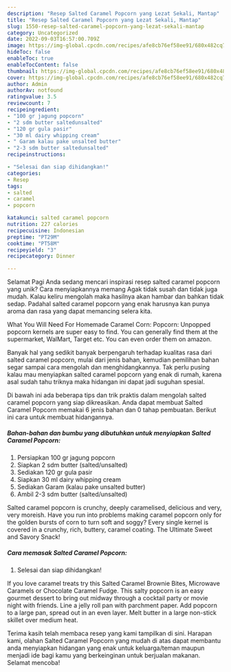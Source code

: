 ```yaml
---
description: "Resep Salted Caramel Popcorn yang Lezat Sekali, Mantap"
title: "Resep Salted Caramel Popcorn yang Lezat Sekali, Mantap"
slug: 1550-resep-salted-caramel-popcorn-yang-lezat-sekali-mantap
category: Uncategorized
date: 2022-09-03T16:57:00.709Z
image: https://img-global.cpcdn.com/recipes/afe8cb76ef58ee91/680x482cq70/salted-caramel-popcorn-foto-resep-utama.jpg
hideToc: false
enableToc: true
enableTocContent: false
thumbnail: https://img-global.cpcdn.com/recipes/afe8cb76ef58ee91/680x482cq70/salted-caramel-popcorn-foto-resep-utama.jpg
cover: https://img-global.cpcdn.com/recipes/afe8cb76ef58ee91/680x482cq70/salted-caramel-popcorn-foto-resep-utama.jpg
author: Admin
authorAv: notfound
ratingvalue: 3.5
reviewcount: 7
recipeingredient:
- "100 gr jagung popcorn"
- "2 sdm butter saltedunsalted"
- "120 gr gula pasir"
- "30 ml dairy whipping cream"
- " Garam kalau pake unsalted butter"
- "2-3 sdm butter saltedunsalted"
recipeinstructions:

- "Selesai dan siap dihidangkan!"
categories:
- Resep
tags:
- salted
- caramel
- popcorn

katakunci: salted caramel popcorn 
nutrition: 227 calories
recipecuisine: Indonesian
preptime: "PT29M"
cooktime: "PT58M"
recipeyield: "3"
recipecategory: Dinner

---
```



Selamat Pagi Anda sedang mencari inspirasi resep salted caramel popcorn yang unik? Cara menyiapkannya memang Agak tidak susah dan tidak juga mudah. Kalau keliru mengolah maka hasilnya akan hambar dan bahkan tidak sedap. Padahal salted caramel popcorn yang enak harusnya kan punya aroma dan rasa yang dapat memancing selera kita.


What You Will Need For Homemade Caramel Corn: Popcorn: Unpopped popcorn kernels are super easy to find. You can generally find them at the supermarket, WalMart, Target etc. You can even order them on amazon.

Banyak hal yang sedikit banyak berpengaruh terhadap kualitas rasa dari salted caramel popcorn, mulai dari jenis bahan, kemudian pemilihan bahan segar sampai cara mengolah dan menghidangkannya. Tak perlu pusing kalau mau menyiapkan salted caramel popcorn yang enak di rumah, karena asal sudah tahu triknya maka hidangan ini dapat jadi suguhan spesial.


Di bawah ini ada beberapa tips dan trik praktis dalam mengolah salted caramel popcorn yang siap dikreasikan. Anda dapat membuat Salted Caramel Popcorn memakai 6 jenis bahan dan 0 tahap pembuatan. Berikut ini cara untuk membuat hidangannya.

<!--inarticleads1-->

##### Bahan-bahan dan bumbu yang dibutuhkan untuk menyiapkan Salted Caramel Popcorn:

1. Persiapkan 100 gr jagung popcorn
1. Siapkan 2 sdm butter (salted/unsalted)
1. Sediakan 120 gr gula pasir
1. Siapkan 30 ml dairy whipping cream
1. Sediakan  Garam (kalau pake unsalted butter)
1. Ambil 2-3 sdm butter (salted/unsalted)


Salted caramel popcorn is crunchy, deeply caramelised, delicious and very, very moreish. Have you run into problems making caramel popcorn only for the golden bursts of corn to turn soft and soggy? Every single kernel is covered in a crunchy, rich, buttery, caramel coating. The Ultimate Sweet and Savory Snack! 

<!--inarticleads2-->

##### Cara memasak Salted Caramel Popcorn:


1. Selesai dan siap dihidangkan!

If you love caramel treats try this Salted Caramel Brownie Bites, Microwave Caramels or Chocolate Caramel Fudge. This salty popcorn is an easy gourmet dessert to bring out midway through a cocktail party or movie night with friends. Line a jelly roll pan with parchment paper. Add popcorn to a large pan, spread out in an even layer. Melt butter in a large non-stick skillet over medium heat. 

Terima kasih telah membaca resep yang kami tampilkan di sini. Harapan kami, olahan Salted Caramel Popcorn yang mudah di atas dapat membantu anda menyiapkan hidangan yang enak untuk keluarga/teman maupun menjadi ide bagi kamu yang berkeinginan untuk berjualan makanan. Selamat mencoba!
